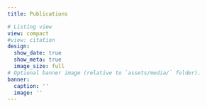 ```yaml
---
title: Publications

# Listing view
view: compact
#view: citation
design:
  show_date: true
  show_meta: true
  image_size: full
# Optional banner image (relative to `assets/media/` folder).
banner:
  caption: ''
  image: ''
---
```


